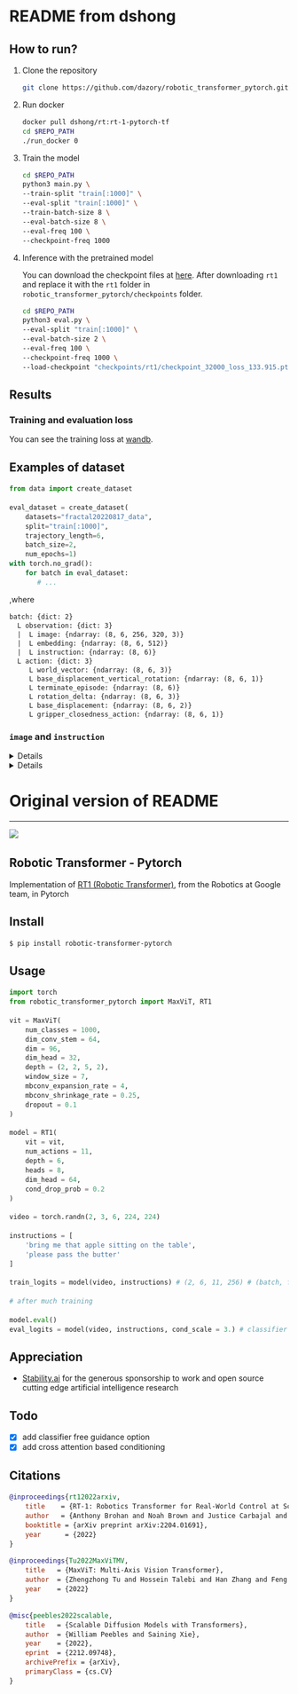 # README from dshong

## How to run?

1. Clone the repository
    ```bash
    git clone https://github.com/dazory/robotic_transformer_pytorch.git
    ```
2. Run docker
   ```bash
   docker pull dshong/rt:rt-1-pytorch-tf
   cd $REPO_PATH
   ./run_docker 0
   ```
3. Train the model
   ```bash
   cd $REPO_PATH
   python3 main.py \
   --train-split "train[:1000]" \
   --eval-split "train[:1000]" \
   --train-batch-size 8 \
   --eval-batch-size 8 \
   --eval-freq 100 \
   --checkpoint-freq 1000
    ```
4. Inference with the pretrained model
    
    You can download the checkpoint files at [here](https://drive.google.com/file/d/1XzlTR9j3c4moiolCbuDFHjmpyMdU6MMQ/view?usp=drive_link). After downloading `rt1` and replace it with the `rt1` folder in `robotic_transformer_pytorch/checkpoints` folder.
   ```bash
   cd $REPO_PATH
   python3 eval.py \
   --eval-split "train[:1000]" \
   --eval-batch-size 2 \
   --eval-freq 100 \
   --checkpoint-freq 1000 \
   --load-checkpoint "checkpoints/rt1/checkpoint_32000_loss_133.915.pt" 
   ```
   
## Results

### Training and evaluation loss

You can see the training loss at [wandb](wandb.ai/hong-dasol/rt1-pytorch?workspace=user-hong-dasol).

## Examples of dataset

```python
from data import create_dataset

eval_dataset = create_dataset(
    datasets="fractal20220817_data",
    split="train[:1000]",
    trajectory_length=6,
    batch_size=2,
    num_epochs=1)
with torch.no_grad():
    for batch in eval_dataset:
       # ...
```
,where
```text
batch: {dict: 2}
  L observation: {dict: 3}
  |  L image: {ndarray: (8, 6, 256, 320, 3)}
  |  L embedding: {ndarray: (8, 6, 512)}
  |  L instruction: {ndarray: (8, 6)}
  L action: {dict: 3}
     L world_vector: {ndarray: (8, 6, 3)}
     L base_displacement_vertical_rotation: {ndarray: (8, 6, 1)}
     L terminate_episode: {ndarray: (8, 6)}
     L rotation_delta: {ndarray: (8, 6, 3)}
     L base_displacement: {ndarray: (8, 6, 2)}
     L gripper_closedness_action: {ndarray: (8, 6, 1)}
```

### `image` and `instruction`

<details>
<sumary>example1</sumary>

`image`:

<img src="vis/batch0/image/batch0_frame0.png" width="80">
<img src="vis/batch0/image/batch0_frame1.png" width="80">
<img src="vis/batch0/image/batch0_frame2.png" width="80">
<img src="vis/batch0/image/batch0_frame3.png" width="80">
<img src="vis/batch0/image/batch0_frame4.png" width="80">
<img src="vis/batch0/image/batch0_frame5.png" width="80">

`instruction`:
```text
"pick rxbar chocolate from bottom drawer and place on counter"
```
</details>


<details>
<sumary>example2</sumary>

`image`:

<img src="vis/batch6/image/batch6_frame0.png" width="80">
<img src="vis/batch6/image/batch6_frame1.png" width="80">
<img src="vis/batch6/image/batch6_frame2.png" width="80">
<img src="vis/batch6/image/batch6_frame3.png" width="80">
<img src="vis/batch6/image/batch6_frame4.png" width="80">
<img src="vis/batch6/image/batch6_frame5.png" width="80">

`instruction`:
```text
"close middle drawer"
```
</details>



# Original version of README
---

<img src="./rt1.png" width="450px"></img>

## Robotic Transformer - Pytorch

Implementation of <a href="https://ai.googleblog.com/2022/12/rt-1-robotics-transformer-for-real.html">RT1 (Robotic Transformer)</a>, from the Robotics at Google team, in Pytorch

## Install

```bash
$ pip install robotic-transformer-pytorch
```

## Usage

```python
import torch
from robotic_transformer_pytorch import MaxViT, RT1

vit = MaxViT(
    num_classes = 1000,
    dim_conv_stem = 64,
    dim = 96,
    dim_head = 32,
    depth = (2, 2, 5, 2),
    window_size = 7,
    mbconv_expansion_rate = 4,
    mbconv_shrinkage_rate = 0.25,
    dropout = 0.1
)

model = RT1(
    vit = vit,
    num_actions = 11,
    depth = 6,
    heads = 8,
    dim_head = 64,
    cond_drop_prob = 0.2
)

video = torch.randn(2, 3, 6, 224, 224)

instructions = [
    'bring me that apple sitting on the table',
    'please pass the butter'
]

train_logits = model(video, instructions) # (2, 6, 11, 256) # (batch, frames, actions, bins)

# after much training

model.eval()
eval_logits = model(video, instructions, cond_scale = 3.) # classifier free guidance with conditional scale of 3

```

## Appreciation

- <a href="https://stability.ai/">Stability.ai</a> for the generous sponsorship to work and open source cutting edge artificial intelligence research


## Todo

- [x] add classifier free guidance option
- [x] add cross attention based conditioning

## Citations

```bibtex
@inproceedings{rt12022arxiv,
    title    = {RT-1: Robotics Transformer for Real-World Control at Scale},
    author   = {Anthony Brohan and Noah Brown and Justice Carbajal and  Yevgen Chebotar and Joseph Dabis and Chelsea Finn and Keerthana Gopalakrishnan and Karol Hausman and Alex Herzog and Jasmine Hsu and Julian Ibarz and Brian Ichter and Alex Irpan and Tomas Jackson and  Sally Jesmonth and Nikhil Joshi and Ryan Julian and Dmitry Kalashnikov and Yuheng Kuang and Isabel Leal and Kuang-Huei Lee and  Sergey Levine and Yao Lu and Utsav Malla and Deeksha Manjunath and  Igor Mordatch and Ofir Nachum and Carolina Parada and Jodilyn Peralta and Emily Perez and Karl Pertsch and Jornell Quiambao and  Kanishka Rao and Michael Ryoo and Grecia Salazar and Pannag Sanketi and Kevin Sayed and Jaspiar Singh and Sumedh Sontakke and Austin Stone and Clayton Tan and Huong Tran and Vincent Vanhoucke and Steve Vega and Quan Vuong and Fei Xia and Ted Xiao and Peng Xu and Sichun Xu and Tianhe Yu and Brianna Zitkovich},
    booktitle = {arXiv preprint arXiv:2204.01691},
    year      = {2022}
}
```

```bibtex
@inproceedings{Tu2022MaxViTMV,
    title   = {MaxViT: Multi-Axis Vision Transformer},
    author  = {Zhengzhong Tu and Hossein Talebi and Han Zhang and Feng Yang and Peyman Milanfar and Alan Conrad Bovik and Yinxiao Li},
    year    = {2022}
}
```

```bibtex
@misc{peebles2022scalable,
    title   = {Scalable Diffusion Models with Transformers},
    author  = {William Peebles and Saining Xie},
    year    = {2022},
    eprint  = {2212.09748},
    archivePrefix = {arXiv},
    primaryClass = {cs.CV}
}
```
